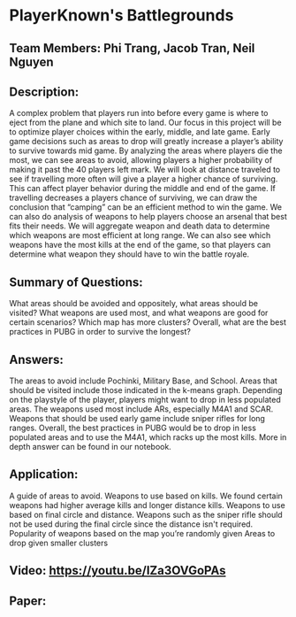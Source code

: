 # PlayerKnown's Battlegrounds

## Team Members: Phi Trang, Jacob Tran, Neil Nguyen

## Description: 
A complex problem that players run into
before every game is where to eject from the
plane and which site to land. Our focus in this
project will be to optimize player choices within
the early, middle, and late game. Early game
decisions such as areas to drop will greatly
increase a player’s ability to survive towards mid
game. By analyzing the areas where players die
the most, we can see areas to avoid, allowing
players a higher probability of making it past the
40 players left mark. We will look at distance
traveled to see if travelling more often will give a
player a higher chance of surviving. This can
affect player behavior during the middle and end
of the game. If travelling decreases a players
chance of surviving, we can draw the conclusion
that “camping” can be an efficient method to win
the game. We can also do analysis of weapons
to help players choose an arsenal that best fits
their needs. We will aggregate weapon and
death data to determine which weapons are
most efficient at long range. We can also see
which weapons have the most kills at the end of
the game, so that players can determine what
weapon they should have to win the battle
royale.

## Summary of Questions:
What areas should be avoided and oppositely, what areas should be visited?
What weapons are used most, and what weapons are good for certain scenarios?
Which map has more clusters?
Overall, what are the best practices in PUBG in order to survive the longest?

## Answers:
The areas to avoid include Pochinki, Military Base, and School. Areas that should be visited include those indicated in the k-means graph. Depending on the playstyle of the player, players might want to drop in less populated areas.
The weapons used most include ARs, especially M4A1 and SCAR. Weapons that should be used early game include sniper rifles for long ranges.
Overall, the best practices in PUBG would be to drop in less populated areas and to use the M4A1, which racks up the most kills. More in depth answer can be found in our notebook.

## Application:
A guide of areas to avoid.
Weapons to use based on kills. We found certain weapons had higher average kills and longer distance kills.
Weapons to use based on final circle and distance. Weapons such as the sniper rifle should not be used during the final circle since the distance isn't required.
Popularity of weapons based on the map you’re randomly given
Areas to drop given smaller clusters

## Video: https://youtu.be/IZa3OVGoPAs

## Paper: